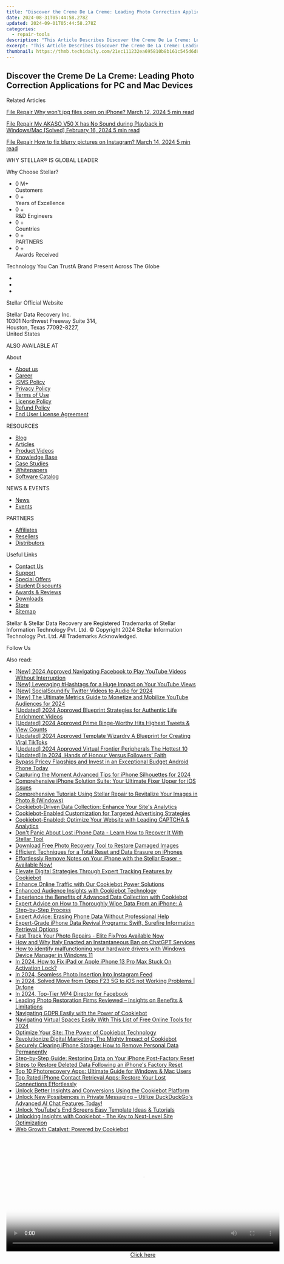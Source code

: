 ```yaml
---
title: "Discover the Creme De La Creme: Leading Photo Correction Applications for PC and Mac Devices"
date: 2024-08-31T05:44:58.278Z
updated: 2024-09-01T05:44:58.278Z
categories:
  - repair-tools
description: "This Article Describes Discover the Creme De La Creme: Leading Photo Correction Applications for PC and Mac Devices"
excerpt: "This Article Describes Discover the Creme De La Creme: Leading Photo Correction Applications for PC and Mac Devices"
thumbnail: https://thmb.techidaily.com/21ec111232ea695810b8b161c545d6d8dc411e7eef6880dc4b8d8fa008ddde2f.png
---
```


## Discover the Creme De La Creme: Leading Photo Correction Applications for PC and Mac Devices

Related Articles

[File Repair  Why won't jpg files open on iPhone? March 12, 2024  5 min read](https://tools.techidaily.com/stellardata-recovery/buy-now/)

[File Repair  My AKASO V50 X has No Sound during Playback in Windows/Mac \[Solved\] February 16, 2024  5 min read ](https://tools.techidaily.com/stellardata-recovery/buy-now/)

[File Repair  How to fix blurry pictures on Instagram? March 14, 2024  5 min read](https://tools.techidaily.com/stellardata-recovery/buy-now/)

 WHY STELLAR® IS GLOBAL LEADER

 Why Choose Stellar?

* 0  M+  
Customers
* 0 +  
Years of Excellence
* 0 +  
R&D Engineers
* 0 +  
Countries
* 0 +  
PARTNERS
* 0 +  
Awards Received

 Technology You Can TrustA Brand Present Across The Globe

* [](https://www.stellarinfo.com/images/v7/ISO-27001-2013-Certificate.pdf)
* [](https://www.stellarinfo.com/images/v7/ISO-9001-2008Certificate.pdf)
* [](https://tools.techidaily.com/stellardata-recovery/buy-now/)

 Stellar Official Website

 Stellar Data Recovery Inc.  
 10301 Northwest Freeway Suite 314,  
 Houston, Texas 77092-8227,  
 United States

 ALSO AVAILABLE AT

 About

* [About us](https://tools.techidaily.com/stellardata-recovery/buy-now/)
* [Career](https://tools.techidaily.com/stellardata-recovery/buy-now/)
* [ISMS Policy](https://tools.techidaily.com/stellardata-recovery/buy-now/)
* [Privacy Policy](https://tools.techidaily.com/stellardata-recovery/buy-now/)
* [Terms of Use](https://tools.techidaily.com/stellardata-recovery/buy-now/)
* [License Policy](https://www.stellarinfo.com/software-licensing-usage.php)
* [Refund Policy](https://tools.techidaily.com/stellardata-recovery/buy-now/)
* [End User License Agreement](https://tools.techidaily.com/stellardata-recovery/buy-now/)

 RESOURCES

* [Blog](https://tools.techidaily.com/stellardata-recovery/buy-now/)
* [Articles](https://tools.techidaily.com/stellardata-recovery/buy-now/)
* [Product Videos](https://tools.techidaily.com/stellardata-recovery/buy-now/)
* [Knowledge Base](https://tools.techidaily.com/stellardata-recovery/buy-now/)
* [Case Studies](https://tools.techidaily.com/stellardata-recovery/buy-now/)
* [Whitepapers](https://tools.techidaily.com/stellardata-recovery/buy-now/)
* [Software Catalog](https://tools.techidaily.com/stellardata-recovery/buy-now/)

 NEWS & EVENTS

* [News](https://tools.techidaily.com/stellardata-recovery/buy-now/)
* [Events](https://www.stellarinfo.com/affiliate-summit/affiliate-summit.php)

 PARTNERS

* [Affiliates](https://tools.techidaily.com/stellardata-recovery/buy-now/)
* [Resellers](https://tools.techidaily.com/stellardata-recovery/buy-now/)
* [Distributors](https://tools.techidaily.com/stellardata-recovery/buy-now/)

 Useful Links

* [Contact Us](https://www.stellarinfo.com/contact/contact-us.php)
* [Support](https://tools.techidaily.com/stellardata-recovery/buy-now/)
* [Special Offers](https://tools.techidaily.com/stellardata-recovery/buy-now/)
* [Student Discounts](https://www.stellarinfo.com/student-discount/)
* [Awards & Reviews](https://tools.techidaily.com/stellardata-recovery/buy-now/)
* [Downloads](https://www.stellarinfo.com/download.php)
* [Store](https://tools.techidaily.com/stellardata-recovery/buy-now/)
* [Sitemap](https://www.stellarinfo.com/sitemap.php)

 Stellar & Stellar Data Recovery are Registered Trademarks of Stellar Information Technology Pvt. Ltd. © Copyright 2024 Stellar Information Technology Pvt. Ltd. All Trademarks Acknowledged.

Follow Us [](https://www.facebook.com/stellardata) [](https://twitter.com/stellarinfo) [](https://www.linkedin.com/company/stellardatarecovery/) [](https://www.youtube.com/c/stellardatarecovery)

<ins class="adsbygoogle"
     style="display:block"
     data-ad-format="autorelaxed"
     data-ad-client="ca-pub-7571918770474297"
     data-ad-slot="1223367746"></ins>



<ins class="adsbygoogle"
     style="display:block"
     data-ad-client="ca-pub-7571918770474297"
     data-ad-slot="8358498916"
     data-ad-format="auto"
     data-full-width-responsive="true"></ins>

<span class="atpl-alsoreadstyle">Also read:</span>
<div><ul>
<li><a href="https://facebook-video-files.techidaily.com/new-2024-approved-navigating-facebook-to-play-youtube-videos-without-interruption/"><u>[New] 2024 Approved  Navigating Facebook to Play YouTube Videos Without Interruption</u></a></li>
<li><a href="https://youtube-webster.techidaily.com/everaging-hashtags-for-a-huge-impact-on-your-youtube-views/"><u>[New] Leveraging #Hashtags for a Huge Impact on Your YouTube Views</u></a></li>
<li><a href="https://twitter-videos.techidaily.com/new-socialsoundify-twitter-videos-to-audio-for-2024/"><u>[New] SocialSoundify  Twitter Videos to Audio for 2024</u></a></li>
<li><a href="https://youtube-webster.techidaily.com/he-ultimate-metrics-guide-to-monetize-and-mobilize-youtube-audiences-for-2024/"><u>[New] The Ultimate Metrics Guide to Monetize and Mobilize YouTube Audiences for 2024</u></a></li>
<li><a href="https://facebook-video-share.techidaily.com/updated-2024-approved-blueprint-strategies-for-authentic-life-enrichment-videos/"><u>[Updated] 2024 Approved  Blueprint  Strategies for Authentic Life Enrichment Videos</u></a></li>
<li><a href="https://twitter-videos.techidaily.com/updated-2024-approved-prime-binge-worthy-hits-highest-tweets-and-view-counts/"><u>[Updated] 2024 Approved  Prime Binge-Worthy Hits  Highest Tweets & View Counts</u></a></li>
<li><a href="https://tiktok-clips.techidaily.com/updated-2024-approved-template-wizardry-a-blueprint-for-creating-viral-tiktoks/"><u>[Updated] 2024 Approved  Template Wizardry  A Blueprint for Creating Viral TikToks</u></a></li>
<li><a href="https://fox-friendly.techidaily.com/updated-2024-approved-virtual-frontier-peripherals-the-hottest-10/"><u>[Updated] 2024 Approved  Virtual Frontier Peripherals  The Hottest 10</u></a></li>
<li><a href="https://vp-tips.techidaily.com/updated-in-2024-hands-of-honour-versus-followers-faith/"><u>[Updated] In 2024, Hands of Honour Versus Followers’ Faith</u></a></li>
<li><a href="https://hardware-help.techidaily.com/bypass-pricey-flagships-and-invest-in-an-exceptional-budget-android-phone-today/"><u>Bypass Pricey Flagships and Invest in an Exceptional Budget Android Phone Today</u></a></li>
<li><a href="https://extra-resources.techidaily.com/capturing-the-moment-advanced-tips-for-iphone-silhouettes-for-2024/"><u>Capturing the Moment  Advanced Tips for iPhone Silhouettes for 2024</u></a></li>
<li><a href="https://data-safeguard.techidaily.com/comprehensive-iphone-solution-suite-your-ultimate-fixer-upper-for-ios-issues/"><u>Comprehensive iPhone Solution Suite: Your Ultimate Fixer Upper for iOS Issues</u></a></li>
<li><a href="https://data-safeguard.techidaily.com/comprehensive-tutorial-using-stellar-repair-to-revitalize-your-images-in-photo-8-windows/"><u>Comprehensive Tutorial: Using Stellar Repair to Revitalize Your Images in Photo 8 (Windows)</u></a></li>
<li><a href="https://data-safeguard.techidaily.com/cookiebot-driven-data-collection-enhance-your-sites-analytics/"><u>Cookiebot-Driven Data Collection: Enhance Your Site's Analytics</u></a></li>
<li><a href="https://data-safeguard.techidaily.com/cookiebot-enabled-customization-for-targeted-advertising-strategies/"><u>Cookiebot-Enabled Customization for Targeted Advertising Strategies</u></a></li>
<li><a href="https://data-safeguard.techidaily.com/cookiebot-enabled-optimize-your-website-with-leading-captcha-and-analytics/"><u>Cookiebot-Enabled: Optimize Your Website with Leading CAPTCHA & Analytics</u></a></li>
<li><a href="https://data-safeguard.techidaily.com/dont-panic-about-lost-iphone-data-learn-how-to-recover-it-with-stellar-tool/"><u>Don't Panic About Lost iPhone Data - Learn How to Recover It With Stellar Tool</u></a></li>
<li><a href="https://data-safeguard.techidaily.com/download-free-photo-recovery-tool-to-restore-damaged-images/"><u>Download Free Photo Recovery Tool to Restore Damaged Images</u></a></li>
<li><a href="https://data-safeguard.techidaily.com/efficient-techniques-for-a-total-reset-and-data-erasure-on-iphones/"><u>Efficient Techniques for a Total Reset and Data Erasure on iPhones</u></a></li>
<li><a href="https://data-safeguard.techidaily.com/effortlessly-remove-notes-on-your-iphone-with-the-stellar-eraser-available-now/"><u>Effortlessly Remove Notes on Your iPhone with the Stellar Eraser - Available Now!</u></a></li>
<li><a href="https://data-safeguard.techidaily.com/elevate-digital-strategies-through-expert-tracking-features-by-cookiebot/"><u>Elevate Digital Strategies Through Expert Tracking Features by Cookiebot</u></a></li>
<li><a href="https://data-safeguard.techidaily.com/enhance-online-traffic-with-our-cookiebot-power-solutions/"><u>Enhance Online Traffic with Our Cookiebot Power Solutions</u></a></li>
<li><a href="https://data-safeguard.techidaily.com/enhanced-audience-insights-with-cookiebot-technology/"><u>Enhanced Audience Insights with Cookiebot Technology</u></a></li>
<li><a href="https://data-safeguard.techidaily.com/experience-the-benefits-of-advanced-data-collection-with-cookiebot/"><u>Experience the Benefits of Advanced Data Collection with Cookiebot</u></a></li>
<li><a href="https://data-safeguard.techidaily.com/expert-advice-on-how-to-thoroughly-wipe-data-from-an-iphone-a-step-by-step-process/"><u>Expert Advice on How to Thoroughly Wipe Data From an iPhone: A Step-by-Step Process</u></a></li>
<li><a href="https://data-safeguard.techidaily.com/expert-advice-erasing-phone-data-without-professional-help/"><u>Expert Advice: Erasing Phone Data Without Professional Help</u></a></li>
<li><a href="https://data-safeguard.techidaily.com/expert-grade-iphone-data-revival-programs-swift-surefire-information-retrieval-options/"><u>Expert-Grade iPhone Data Revival Programs: Swift, Surefire Information Retrieval Options</u></a></li>
<li><a href="https://data-safeguard.techidaily.com/fast-track-your-photo-repairs-elite-fixpros-available-now/"><u>Fast Track Your Photo Repairs - Elite FixPros Available Now</u></a></li>
<li><a href="https://tech-revival.techidaily.com/how-and-why-italy-enacted-an-instantaneous-ban-on-chatgpt-services/"><u>How and Why Italy Enacted an Instantaneous Ban on ChatGPT Services</u></a></li>
<li><a href="https://blog-min.techidaily.com/how-to-identify-malfunctioning-your-hardware-drivers-with-windows-device-manager-in-windows-11-by-drivereasy-guide/"><u>How to identify malfunctioning your hardware drivers with Windows Device Manager in Windows 11</u></a></li>
<li><a href="https://activate-lock.techidaily.com/in-2024-how-to-fix-ipad-or-apple-iphone-13-pro-max-stuck-on-activation-lock-by-drfone-ios/"><u>In 2024, How to Fix iPad or Apple iPhone 13 Pro Max Stuck On Activation Lock?</u></a></li>
<li><a href="https://extra-skills.techidaily.com/in-2024-seamless-photo-insertion-into-instagram-feed/"><u>In 2024, Seamless Photo Insertion Into Instagram Feed</u></a></li>
<li><a href="https://android-transfer.techidaily.com/in-2024-solved-move-from-oppo-f23-5g-to-ios-not-working-problems-drfone-by-drfone-transfer-from-android-transfer-from-android/"><u>In 2024, Solved Move from Oppo F23 5G to iOS not Working Problems | Dr.fone</u></a></li>
<li><a href="https://facebook-clips.techidaily.com/in-2024-top-tier-mp4-director-for-facebook/"><u>In 2024, Top-Tier MP4 Director for Facebook</u></a></li>
<li><a href="https://data-safeguard.techidaily.com/leading-photo-restoration-firms-reviewed-insights-on-benefits-and-limitations/"><u>Leading Photo Restoration Firms Reviewed – Insights on Benefits & Limitations</u></a></li>
<li><a href="https://data-safeguard.techidaily.com/navigating-gdpr-easily-with-the-power-of-cookiebot/"><u>Navigating GDPR Easily with the Power of Cookiebot</u></a></li>
<li><a href="https://visual-screen-recording.techidaily.com/navigating-virtual-spaces-easily-with-this-list-of-free-online-tools-for-2024/"><u>Navigating Virtual Spaces Easily With This List of Free Online Tools for 2024</u></a></li>
<li><a href="https://data-safeguard.techidaily.com/optimize-your-site-the-power-of-cookiebot-technology/"><u>Optimize Your Site: The Power of Cookiebot Technology</u></a></li>
<li><a href="https://data-safeguard.techidaily.com/revolutionize-digital-marketing-the-mighty-impact-of-cookiebot/"><u>Revolutionize Digital Marketing: The Mighty Impact of Cookiebot</u></a></li>
<li><a href="https://data-safeguard.techidaily.com/securely-clearing-iphone-storage-how-to-remove-personal-data-permanently/"><u>Securely Clearing iPhone Storage: How to Remove Personal Data Permanently</u></a></li>
<li><a href="https://data-safeguard.techidaily.com/step-by-step-guide-restoring-data-on-your-iphone-post-factory-reset/"><u>Step-by-Step Guide: Restoring Data on Your iPhone Post-Factory Reset</u></a></li>
<li><a href="https://data-safeguard.techidaily.com/steps-to-restore-deleted-data-following-an-iphones-factory-reset/"><u>Steps to Restore Deleted Data Following an iPhone's Factory Reset</u></a></li>
<li><a href="https://data-safeguard.techidaily.com/top-10-photorecovery-apps-ultimate-guide-for-windows-and-mac-users/"><u>Top 10 Photorecovery Apps: Ultimate Guide for Windows & Mac Users</u></a></li>
<li><a href="https://data-safeguard.techidaily.com/top-rated-iphone-contact-retrieval-apps-restore-your-lost-connections-effortlessly/"><u>Top Rated iPhone Contact Retrieval Apps: Restore Your Lost Connections Effortlessly</u></a></li>
<li><a href="https://data-safeguard.techidaily.com/unlock-better-insights-and-conversions-using-the-cookiebot-platform/"><u>Unlock Better Insights and Conversions Using the Cookiebot Platform</u></a></li>
<li><a href="https://tech-hub.techidaily.com/1722146426539-unlock-new-possibences-in-private-messaging-utilize-duckduckgos-advanced-ai-chat-features-today/"><u>Unlock New Possibences in Private Messaging – Utilize DuckDuckGo's Advanced AI Chat Features Today!</u></a></li>
<li><a href="https://youtube-videos.techidaily.com/unlock-youtubes-end-screens-easy-template-ideas-and-tutorials/"><u>Unlock YouTube's End Screens  Easy Template Ideas & Tutorials</u></a></li>
<li><a href="https://data-safeguard.techidaily.com/unlocking-insights-with-cookiebot-the-key-to-next-level-site-optimization/"><u>Unlocking Insights with Cookiebot - The Key to Next-Level Site Optimization</u></a></li>
<li><a href="https://data-safeguard.techidaily.com/web-growth-catalyst-powered-by-cookiebot/"><u>Web Growth Catalyst: Powered by Cookiebot</u></a></li>
</ul></div>

<!-- affiliate ads begin -->
<span id="1993652">
					<video width="720" height="300" style="cursor:pointer"
           poster="//a.impactradius-go.com/display-clicktoplayimage/1993652.jpeg"
           onclick="if(!this.playClicked){this.play();this.setAttribute('controls',true);this.playClicked=true;}">
	   <source src="//a.impactradius-go.com/display-ad/22993-1993652">
	   <img src="//a.impactradius-go.com/display-clicktoplayimage/1993652.jpeg" style="border: none; height: 100%; width: 100%; object-fit: contain">
	</video>
	<div style="width:720px;text-align:center"><a href="javascript:window.open(decodeURIComponent('https%3A%2F%2Fhomestyler.sjv.io%2Fc%2F5597632%2F1993652%2F22993'), '_blank');void(0);">Click here</a></div>
</span>
<img height="0" width="0" src="https://imp.pxf.io/i/5597632/1993652/22993" style="position:absolute;visibility:hidden;" border="0" />
<!-- affiliate ads end -->
